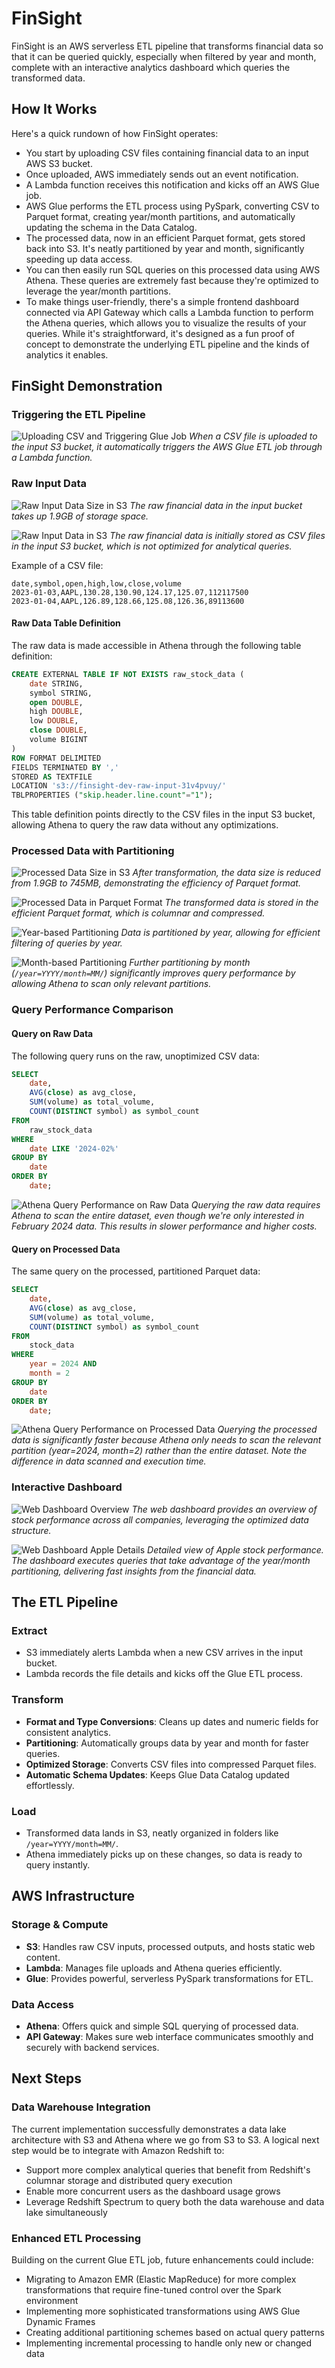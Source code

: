 # FinSight

FinSight is an AWS serverless ETL pipeline that transforms financial data so that it can be queried quickly, especially when filtered by year and month, complete with an interactive analytics dashboard which queries the transformed data.

## How It Works

Here's a quick rundown of how FinSight operates:

- You start by uploading CSV files containing financial data to an input AWS S3 bucket.
- Once uploaded, AWS immediately sends out an event notification.
- A Lambda function receives this notification and kicks off an AWS Glue job.
- AWS Glue performs the ETL process using PySpark, converting CSV to Parquet format, creating year/month partitions, and automatically updating the schema in the Data Catalog.
- The processed data, now in an efficient Parquet format, gets stored back into S3. It's neatly partitioned by year and month, significantly speeding up data access.
- You can then easily run SQL queries on this processed data using AWS Athena. These queries are extremely fast because they're optimized to leverage the year/month partitions.
- To make things user-friendly, there's a simple frontend dashboard connected via API Gateway which calls a Lambda function to perform the Athena queries, which allows you to visualize the results of your queries. While it's straightforward, it's designed as a fun proof of concept to demonstrate the underlying ETL pipeline and the kinds of analytics it enables.

## FinSight Demonstration

### Triggering the ETL Pipeline

![Uploading CSV and Triggering Glue Job](./assets/glue-job-trigger.gif)
_When a CSV file is uploaded to the input S3 bucket, it automatically triggers the AWS Glue ETL job through a Lambda function._

### Raw Input Data

![Raw Input Data Size in S3](./assets/raw-input-data-size.png)
_The raw financial data in the input bucket takes up 1.9GB of storage space._

![Raw Input Data in S3](./assets/raw-input-data.png)
_The raw financial data is initially stored as CSV files in the input S3 bucket, which is not optimized for analytical queries._

Example of a CSV file:

```
date,symbol,open,high,low,close,volume
2023-01-03,AAPL,130.28,130.90,124.17,125.07,112117500
2023-01-04,AAPL,126.89,128.66,125.08,126.36,89113600
```

#### Raw Data Table Definition

The raw data is made accessible in Athena through the following table definition:

```sql
CREATE EXTERNAL TABLE IF NOT EXISTS raw_stock_data (
    date STRING,
    symbol STRING,
    open DOUBLE,
    high DOUBLE,
    low DOUBLE,
    close DOUBLE,
    volume BIGINT
)
ROW FORMAT DELIMITED
FIELDS TERMINATED BY ','
STORED AS TEXTFILE
LOCATION 's3://finsight-dev-raw-input-31v4pvuy/'
TBLPROPERTIES ("skip.header.line.count"="1");
```

This table definition points directly to the CSV files in the input S3 bucket, allowing Athena to query the raw data without any optimizations.

### Processed Data with Partitioning

![Processed Data Size in S3](./assets/output-data-size.png)
_After transformation, the data size is reduced from 1.9GB to 745MB, demonstrating the efficiency of Parquet format._

![Processed Data in Parquet Format](./assets/output-data-parquet.png)
_The transformed data is stored in the efficient Parquet format, which is columnar and compressed._

![Year-based Partitioning](./assets/output-data-year-filtering-in-s3.png)
_Data is partitioned by year, allowing for efficient filtering of queries by year._

![Month-based Partitioning](./assets/output-data-month-filtering-in-s3.png)
_Further partitioning by month (`/year=YYYY/month=MM/`) significantly improves query performance by allowing Athena to scan only relevant partitions._

### Query Performance Comparison

#### Query on Raw Data

The following query runs on the raw, unoptimized CSV data:

```sql
SELECT
    date,
    AVG(close) as avg_close,
    SUM(volume) as total_volume,
    COUNT(DISTINCT symbol) as symbol_count
FROM
    raw_stock_data
WHERE
    date LIKE '2024-02%'
GROUP BY
    date
ORDER BY
    date;
```

![Athena Query Performance on Raw Data](./assets/input-data-athena-query-performance.png)
_Querying the raw data requires Athena to scan the entire dataset, even though we're only interested in February 2024 data. This results in slower performance and higher costs._

#### Query on Processed Data

The same query on the processed, partitioned Parquet data:

```sql
SELECT
    date,
    AVG(close) as avg_close,
    SUM(volume) as total_volume,
    COUNT(DISTINCT symbol) as symbol_count
FROM
    stock_data
WHERE
    year = 2024 AND
    month = 2
GROUP BY
    date
ORDER BY
    date;
```

![Athena Query Performance on Processed Data](./assets/output-data-athena-query-performance.png)
_Querying the processed data is significantly faster because Athena only needs to scan the relevant partition (year=2024, month=2) rather than the entire dataset. Note the difference in data scanned and execution time._

### Interactive Dashboard

![Web Dashboard Overview](./assets/web-dashboard-one.png)
_The web dashboard provides an overview of stock performance across all companies, leveraging the optimized data structure._

![Web Dashboard Apple Details](./assets/web-dashboard-two.png)
_Detailed view of Apple stock performance. The dashboard executes queries that take advantage of the year/month partitioning, delivering fast insights from the financial data._

## The ETL Pipeline

### Extract

- S3 immediately alerts Lambda when a new CSV arrives in the input bucket.
- Lambda records the file details and kicks off the Glue ETL process.

### Transform

- **Format and Type Conversions**: Cleans up dates and numeric fields for consistent analytics.
- **Partitioning**: Automatically groups data by year and month for faster queries.
- **Optimized Storage**: Converts CSV files into compressed Parquet files.
- **Automatic Schema Updates**: Keeps Glue Data Catalog updated effortlessly.

### Load

- Transformed data lands in S3, neatly organized in folders like `/year=YYYY/month=MM/`.
- Athena immediately picks up on these changes, so data is ready to query instantly.

## AWS Infrastructure

### Storage & Compute

- **S3**: Handles raw CSV inputs, processed outputs, and hosts static web content.
- **Lambda**: Manages file uploads and Athena queries efficiently.
- **Glue**: Provides powerful, serverless PySpark transformations for ETL.

### Data Access

- **Athena**: Offers quick and simple SQL querying of processed data.
- **API Gateway**: Makes sure web interface communicates smoothly and securely with backend services.

## Next Steps

### Data Warehouse Integration

The current implementation successfully demonstrates a data lake architecture with S3 and Athena where we go from S3 to S3. A logical next step would be to integrate with Amazon Redshift to:

- Support more complex analytical queries that benefit from Redshift's columnar storage and distributed query execution
- Enable more concurrent users as the dashboard usage grows
- Leverage Redshift Spectrum to query both the data warehouse and data lake simultaneously

### Enhanced ETL Processing

Building on the current Glue ETL job, future enhancements could include:

- Migrating to Amazon EMR (Elastic MapReduce) for more complex transformations that require fine-tuned control over the Spark environment
- Implementing more sophisticated transformations using AWS Glue Dynamic Frames
- Creating additional partitioning schemes based on actual query patterns
- Implementing incremental processing to handle only new or changed data

